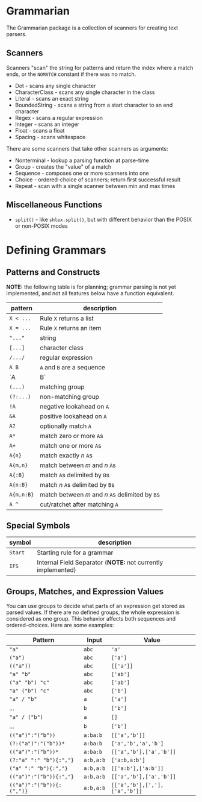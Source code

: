 # Grammarian

The Grammarian package is a collection of scanners
for creating text parsers.

## Scanners

Scanners "scan" the string for patterns and return the index where a
match ends, or the `NOMATCH` constant if there was no match.

* Dot            - scans any single character
* CharacterClass - scans any single character in the class
* Literal        - scans an exact string
* BoundedString  - scans a string from a start character to an end
                   character
* Regex          - scans a regular expression
* Integer        - scans an integer
* Float          - scans a float
* Spacing        - scans whitespace

There are some scanners that take other scanners as arguments:

* Nonterminal    - lookup a parsing function at parse-time
* Group          - creates the "value" of a match
* Sequence       - composes one or more scanners into one
* Choice         - ordered-choice of scanners; return first successful
                   result
* Repeat         - scan with a single scanner between min and max times

## Miscellaneous Functions

* `split()` - like `shlex.split()`, but with different behavior than
              the POSIX or non-POSIX modes

# Defining Grammars

## Patterns and Constructs

**NOTE:** the following table is for planning; grammar parsing is not
yet implemented, and not all features below have a function equivalent.

| pattern      | description                                      |
| ------------ | ------------------------------------------------ |
| `X < ...`    | Rule `X` returns a list                          |
| `X = ...`    | Rule `X` returns an item                         |
| `"..."`      | string                                           |
| `[...]`      | character class                                  |
| `/.../`      | regular expression                               |
| `A B`        | `A` and `B` are a sequence                       |
| `A | B`      | `A` and `B` are an ordered choice                |
| `(...)`      | matching group                                   |
| `(?:...)`    | non-matching group                               |
| `!A`         | negative lookahead on `A`                        |
| `&A`         | positive lookahead on `A`                        |
| `A?`         | optionally match `A`                             |
| `A*`         | match zero or more `A`s                          |
| `A+`         | match one or more `A`s                           |
| `A{n}`       | match exactly *n* `A`s                           |
| `A{m,n}`     | match between *m* and *n* `A`s                   |
| `A{:B}`      | match `A`s delimited by `B`s                     |
| `A{n:B}`     | match *n* `A`s delimited by `B`s                 |
| `A{m,n:B}`   | match between *m* and *n* `A`s delimited by `B`s |
| `A ^`        | cut/ratchet after matching `A`                   |

## Special Symbols

| symbol  | description                 |
| ------- | --------------------------- |
| `Start` | Starting rule for a grammar |
| `IFS`   | Internal Field Separator (**NOTE:** not currently implemented) |

## Groups, Matches, and Expression Values

You can use groups to decide what parts of an expression get stored as
parsed values. If there are no defined groups, the whole expression is
considered as one group. This behavior affects both sequences and
ordered-choices. Here are some examples:

| Pattern                   | Input     | Value                         |
| ------------------------- | --------- | ----------------------------- |
| `"a"`                     | `abc`     | `'a'`                         |
| `("a")`                   | `abc`     | `['a']`                       |
| `(("a"))`                 | `abc`     | `[['a']]`                     |
| `"a" "b"`                 | `abc`     | `['ab']`                      |
| `("a" "b") "c"`           | `abc`     | `['ab']`                      |
| `"a" ("b") "c"`           | `abc`     | `['b']`                       |
| `"a" / "b"`               | `a`       | `['a']`                       |
| ...                       | `b`       | `['b']`                       |
| `"a" / ("b")`             | `a`       | `[]`                          |
| ...                       | `b`       | `['b']`                       |
| `(("a")":"("b"))`         | `a:ba:b`  | `[['a','b']]`                 |
| `(?:("a")":"("b"))*`      | `a:ba:b`  | `['a','b','a','b']`           |
| `(("a")":"("b"))*`        | `a:ba:b`  | `[['a','b'],['a','b']]`       |
| `(?:"a" ":" "b"){:","}`   | `a:b,a:b` | `['a:b,a:b']`                 |
| `("a" ":" "b"){:","}`     | `a:b,a:b` | `[['a:b'],['a:b']]`           |
| `(("a")":"("b")){:","}`   | `a:b,a:b` | `[['a','b'],['a','b']]`       |
| `(("a")":"("b")){:(",")}` | `a:b,a:b` | `[['a','b'],[','],['a','b']]` |
